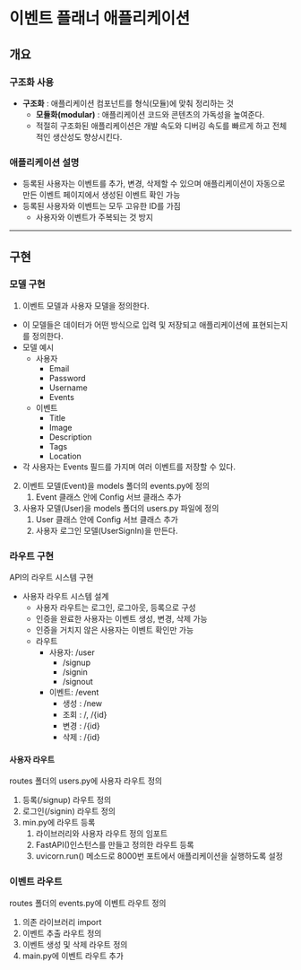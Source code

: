 # 이벤트 플래너 애플리케이션
## 개요
### 구조화 사용
- **구조화** : 애플리케이션 컴포넌트를 형식(모듈)에 맞춰 정리하는 것
    - **모듈화(modular)** : 애플리케이션 코드와 콘텐츠의 가독성을 높여준다.
    - 적절히 구조화된 애플리케이션은 개발 속도와 디버깅 속도를 빠르게 하고 전체적인 생산성도 향상시킨다.
### 애플리케이션 설명
- 등록된 사용자는 이벤트를 추가, 변경, 삭제할 수 있으며 애플리케이션이 자동으로 만든 이벤트 페이지에서 생성된 이벤트 확인 가능
- 등록된 사용자와 이벤트는 모두 고유한 ID를 가짐
    - 사용자와 이벤트가 주복되는 것 방지
---
## 구현
### 모델 구현
1. 이벤트 모델과 사용자 모델을 정의한다.
- 이 모델들은 데이터가 어떤 방식으로 입력 및 저장되고 애플리케이션에 표현되는지를 정의한다.
- 모델 예시
    - 사용자
        - Email
        - Password
        - Username
        - Events
    - 이벤트
        - Title
        - Image
        - Description
        - Tags
        - Location
- 각 사용자는 Events 필드를 가지며 여러 이벤트를 저장할 수 있다.
2. 이벤트 모델(Event)을 models 폴더의 events.py에 정의
    1. Event 클래스 안에 Config 서브 클래스 추가
3. 사용자 모델(User)을 models 폴더의 users.py 파일에 정의
    1. User 클래스 안에 Config 서브 클래스 추가
    2. 사용자 로그인 모델(UserSignIn)을 만든다.
### 라우트 구현
API의  라우트 시스템 구현<br/>
- 사용자 라우트 시스템 설계
    - 사용자 라우트는 로그인, 로그아웃, 등록으로 구성
    - 인증을 완료한 사용자는 이벤트 생성, 변경, 삭제 가능
    - 인증을 거치지 않은 사용자는 이벤트 확인만 가능
    - 라우트
        - 사용자: /user
            - /signup
            - /signin
            - /signout
        - 이벤트: /event
            - 생성 : /new
            - 조회 : /, /{id}
            - 변경 : /{id}
            - 삭제 : /{id}
#### 사용자 라우트
routes 폴더의 users.py에 사용자 라우트 정의
1. 등록(/signup) 라우트 정의
2. 로그인(/signin) 라우트 정의
3. min.py에 라우트 등록
    1. 라이브러리와 사용자 라우트 정의 임포트
    2. FastAPI()인스턴스를 만들고 정의한 라우트 등록
    3. uvicorn.run() 메소드로 8000번 포트에서 애플리케이션을 실행하도록 설정
### 이벤트 라우트
routes 폴더의 events.py에 이벤트 라우트 정의
1. 의존 라이브러리 import
2. 이벤트 추출 라우트 정의
3. 이벤트 생성 및 삭제 라우트 정의
4. main.py에 이벤트 라우트 추가